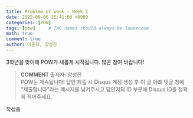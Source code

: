 ```yaml
---
title: Problem of week - Week 1
date: 2022-09-06 15:41:00 +0900
categories: [POW]
tags: [pow]     # TAG names should always be lowercase
math: true
comment: true
author: 이준혁, 양성진
---
```


3학년을 맞이해 POW가 새롭게 시작됩니다. 많은 참여 바랍니다!
> **COMMENT**
> 출제자: 양성진  
> POW는 계속됩니다!
> 답안 제출 시 Disqus 계정 생성 후 이 글 아래 댓글 창에 "제출합니다"라는 메시지를 남겨주시고 답안지의 ID 부분에 Disqus ID를 정확히 적어주세요.

작성중
